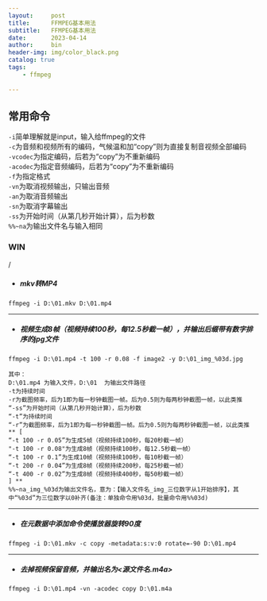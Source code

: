 ```yaml
---
layout:     post
title:      FFMPEG基本用法
subtitle:   FFMPEG基本用法
date:       2023-04-14
author:     bin
header-img: img/color_black.png
catalog: true
tags:
    - ffmpeg
    
---
```


## 常用命令



`-i`简单理解就是input，输入给ffmpeg的文件  
`-c`为音频和视频所有的编码，气候温和加“copy”则为直接复制音视频全部编码  
`-vcodec`为指定编码，后若为“copy”为不重新编码  
`-acodec`为指定音频编码，后若为“copy”为不重新编码  
`-f`为指定格式  
`-vn`为取消视频输出，只输出音频  
`-an`为取消音频输出  
`-sn`为取消字幕输出  
`-ss`为开始时间（从第几秒开始计算），后为秒数  
`%%~na`为输出文件名与输入相同  






### WIN

/



- ##### mkv转MP4

```
ffmpeg -i D:\01.mkv D:\01.mp4
```



---



- ##### 视频生成8帧（视频持续100秒，每12.5秒截一帧），并输出后缀带有数字排序的jpg文件

```
ffmpeg -i D:\01.mp4 -t 100 -r 0.08 -f image2 -y D:\01_img_%03d.jpg
```
```
其中：
D:\01.mp4 为输入文件，D:\01  为输出文件路径
-t为持续时间
-r为截图频率，后为1即为每一秒钟截图一帧。后为0.5则为每两秒钟截图一帧，以此类推
“-ss”为开始时间（从第几秒开始计算），后为秒数
“-t”为持续时间
“-r”为截图频率，后为1即为每一秒钟截图一帧。后为0.5则为每两秒钟截图一帧，以此类推
** [
“-t 100 -r 0.05”为生成5帧（视频持续100秒，每20秒截一帧）
"-t 100 -r 0.08"为生成8帧（视频持续100秒，每12.5秒截一帧）
“-t 100 -r 0.1”为生成10帧（视频持续100秒，每10秒截一帧）
“-t 200 -r 0.04”为生成8帧（视频持续200秒，每25秒截一帧）
“-t 400 -r 0.02”为生成8帧（视频持续400秒，每50秒截一帧）
] **
%%~na_img_%03d为输出文件名，意为：【输入文件名_img_三位数字从1开始排序】，其中“%03d”为三位数字以0补齐(备注：单独命令用%03d，批量命令用%%03d)

```



---



- ##### 在元数据中添加命令使播放器旋转90度

```
ffmpeg -i D:\01.mkv -c copy -metadata:s:v:0 rotate=-90 D:\01.mp4
```



---



- ##### 去掉视频保留音频，并输出名为<源文件名.m4a>

```
ffmpeg -i D:\01.mp4 -vn -acodec copy D:\01.m4a
```

